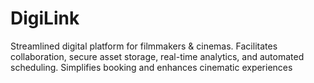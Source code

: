 # DigiLink
Streamlined digital platform for filmmakers &amp; cinemas. Facilitates collaboration, secure asset storage, real-time analytics, and automated scheduling. Simplifies booking and enhances cinematic experiences
